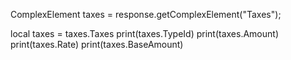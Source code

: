 ComplexElement taxes = response.getComplexElement("Taxes");


local taxes = taxes.Taxes
print(taxes.TypeId)
print(taxes.Amount)
print(taxes.Rate)
print(taxes.BaseAmount)


